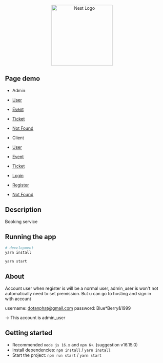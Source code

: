 <p align="center">
  <a href="http://nestjs.com/" target="blank"><img src="https://proptechzone.com/wp-content/uploads/2019/10/Booking-2d49b521-6dd5-4431-8eb9-c114c5e39c83-3.png" width="200" alt="Nest Logo" /></a>
</p>

## Page demo

- Admin
- [User](localhost:3000/dashboard/users)
- [Event](localhost:3000/dashboard/events)
- [Ticket](localhost:3000/dashboard/tickets)
- [Not Found](localhost:3000/404)

- Client
- [User](localhost:3000/home/blog)
- [Event](localhost:3000/home/user)
- [Ticket](localhost:3000/home/events/:_idEvent/listTickets)
- [Login](localhost:3000/login)
- [Register](localhost:3000/register)
- [Not Found](localhost:3000/404)

## Description

Booking service

## Running the app

```bash
# development
yarn install

yarn start
```

## About

Account user when register is will be a normal user, admin_user is won't not automatically need to set premission. But u can go to hosting and sign in with account

username: dotanphat@gmail.com
password: Blue\*Berry&1999

-> This account is admin_user

## Getting started

- Recommended `node js 16.x` and `npm 6+`. (suggestion v16.15.0)
- Install dependencies: `npm install` / `yarn install`
- Start the project: `npm run start` / `yarn start`
